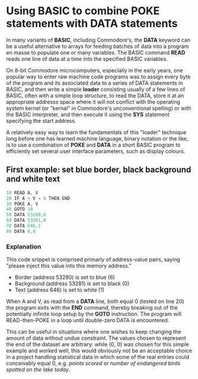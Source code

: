 # Using BASIC to combine POKE statements with DATA statements

In many variants of **BASIC**, including Commodore's, the **DATA** keyword can be a useful alternative to arrays for feeding batches of data into a program en masse to populate one or many variables.
The BASIC command **READ** reads one line of data at a time into the specified BASIC variables.

On 8-bit Commodore microcomputers, especially in the early years, one popular way to enter raw machine code programs was to assign every byte of the program and its associated data to a series of DATA statements in BASIC, and then write a simple **loader** consisting usually of a few lines of BASIC, often with a simple loop structure, to read the DATA, store it at an appropriate addresss space where it will not conflict with the operating system kernel (or "kernal" in Commodore's unconventional spelling) or with the BASIC interpreter, and then execute it using the **SYS** statement specifying the start address.

A relatively easy way to learn the fundamentals of this "loader" technique long before one has learned machine language, binary notation or the like, is to use a combination of **POKE** and **DATA** in a short BASIC program to efficiently set several user interface parameters, such as display colours.

## First example: set blue border, black background and white text
```jsx
10 READ A, V
20 IF A + V = 0 THEN END
30 POKE A, V
40 GOTO 10
50 DATA 53280,6
60 DATA 53281,0
70 DATA 646,1
80 DATA 0,0
```
### Explanation
This code snippet is comprised primarly of address-value pairs, saying "please inject this value into this memory address." 
 - Border (address 53280) is set to blue (6)
 - Background (address 53281) is  set to black (0)
 - Text (address 646) is set to white (1)

When A and V, as read from a **DATA** line, both equal 0 (tested on line 20) the program exits with the **END** command, thereby breaking out of the potentially infinite loop setup by the **GOTO** instruction. The program will READ-then-POKE in a loop until double-zero DATA is encountered.

This can be useful in situations where one wishes to keep changing the amount of data without undue constraint. The values chosen to represent the end of the dataset are arbitrary: while (0, 0) was chosen for this simple example and worked well, this would obviously not be an acceptable choice in a project handling statistical data in which some of the real entries could conceivably equal 0, e.g. *points scored* or *number of endangered birds spotted on the lake today*.
